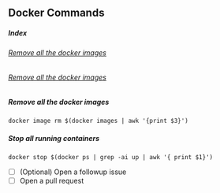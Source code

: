 ## Docker Commands

##### Index
###### [Remove all the docker images](#remove-all-the-docker-images)
###### [Remove all the docker images](#remove-all-the-docker-images)

##### *Remove all the docker images*
```shell
docker image rm $(docker images | awk '{print $3}')
```
##### *Stop all running containers*
```shell
docker stop $(docker ps | grep -ai up | awk '{ print $1}')
```

- [ ] \(Optional) Open a followup issue
- [ ] Open a pull request
